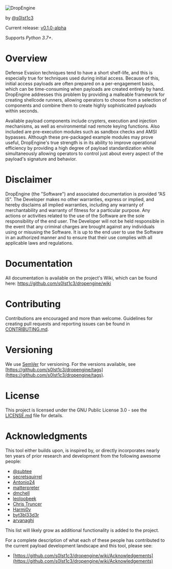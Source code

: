 ![DropEngine](https://raw.githubusercontent.com/s0lst1c3/dropengine/master/DropEngine%201.png)

by [@s0lst1c3](https://twitter.com/s0lst1c3)

Current release: [v0.1.0-alpha](https://github.com/s0lst1c3/dropengine/releases/tag/v0.1.0-alpha)

Supports _Python 3.7+_.

# Overview

Defense Evasion techniques tend to have a short shelf-life, and this is especially true for techniques used during initial access. Because of this, initial access payloads are often prepared on a per-engagement  basis, which can be time-consuming when payloads are created entirely by hand. DropEngine addresses this problem by providing a malleable framework for creating shellcode runners, allowing operators to choose from a selection of components and combine them to create highly sophisticated payloads within seconds.

Available payload components include crypters, execution and injection mechanisms, as well as environmental nad remote keying functions. Also included are pre-execution modules such as sandbox checks and AMSI bypasses. Although these pre-packaged example modules may prove useful, DropEngine's true strength is in its ability to improve operational efficiency by providing a high degree of payload standardization while simultaneously allowing operators to control just about every aspect of the payload's signature and behavior.

# Disclaimer

DropEngine (the "Software") and associated documentation is provided “AS IS”. The Developer makes no other warranties, express or implied, and hereby disclaims all implied warranties, including any warranty of merchantability and warranty of fitness for a particular purpose. Any actions or activities related to the use of the Software are the sole responsibility of the end user. The Developer will not be held responsible in the event that any criminal charges are brought against any individuals using or misusing the Software. It is up to the end user to use the Software in an authorized manner and to ensure that their use complies with all applicable laws and regulations.

# Documentation

All documentation is available on the project's Wiki, which can be found here: https://github.com/s0lst1c3/dropengine/wiki

# Contributing

Contributions are encouraged and more than welcome. Guidelines for creating pull requests and reporting issues can be found in  [CONTRIBUTING.md](CONTRIBUTING.md).

# Versioning

We use [SemVer](http://semver.org/) for versioning. For the versions available, see  [https://github.com/s0lst1c3/dropengine/tags](https://github.com/s0lst1c3/dropengine/tags).

# License

This project is licensed under the GNU Public License 3.0 - see the [LICENSE.md](LICENSE.md) file for details. 

# Acknowledgments
This tool either builds upon, is inspired by, or directly incorporates nearly ten years of prior research and development from the following awesome people:

* [@subtee](https://twitter.com/subtee)
* [secretsquirrel](https://github.com/secretsquirrel)
* [Antonio24](https://github.com/antonio24)
* [matterpreter](https://github.com/matterpreter)
* [dmchell](https://github.com/dmchell)
* [leoloobeek](https://github.com/leoloobeek) 
* [Chris Truncer](https://twitter.com/christruncer)
* [Harmj0y](https://github.com/harmj0y)
* [byt3bl33d3r](https://github.com/byt3bl33d3r)
* [arvanaghi](https://github.com/arvanaghi)

This list will likely grow as additional functionality is added to the project.

For a complete description of what each of these people has contributed to the current payload development landscape and this tool, please see:

* [https://github.com/s0lst1c3/dropengine/wiki/Acknowledgements](https://github.com/s0lst1c3/dropengine/wiki/Acknowledgements)
